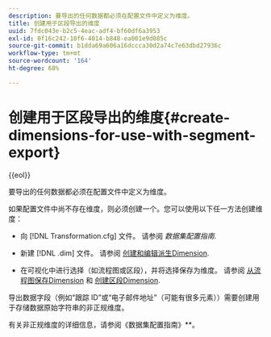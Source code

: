 ```yaml
---
description: 要导出的任何数据都必须在配置文件中定义为维度。
title: 创建用于区段导出的维度
uuid: 7fdc043e-b2c5-4eac-adf4-bf60df6a3953
exl-id: 0f16c242-10f6-4014-b848-ea001e9d085c
source-git-commit: b1dda69a606a16dccca30d2a74c7e63dbd27936c
workflow-type: tm+mt
source-wordcount: '164'
ht-degree: 68%

---
```


# 创建用于区段导出的维度{#create-dimensions-for-use-with-segment-export}

{{eol}}

要导出的任何数据都必须在配置文件中定义为维度。

如果配置文件中尚不存在维度，则必须创建一个。您可以使用以下任一方法创建维度：

* 向 [!DNL Transformation.cfg] 文件。 请参阅 *数据集配置指南*.

* 新建 [!DNL .dim] 文件。 请参阅 [创建和编辑派生Dimension](../../../home/c-get-started/c-admin-intrf/c-prof-mgr/c-dvrd-dim.md#concept-ece3c3ea8cdf4fc796680173993bff93).

* 在可视化中进行选择（如流程图或区段），并将选择保存为维度。 请参阅 [从流程图保存Dimension](../../../home/c-get-started/c-analysis-vis/c-proc-maps/t-dim-proc-maps.md#task-44d9e555d4a944e6aa81993eef703051) 和 [创建区段Dimension](../../../home/c-get-started/c-analysis-vis/c-seg/c-create-seg-dim.md#concept-70b363edcad14185ba8051646ad3d44e).

导出数据字段（例如“跟踪 ID”或“电子邮件地址”（可能有很多元素））需要创建用于存储数据原始字符串的非正规维度。

有关非正规维度的详细信息，请参阅《数据集配置指南》**。

